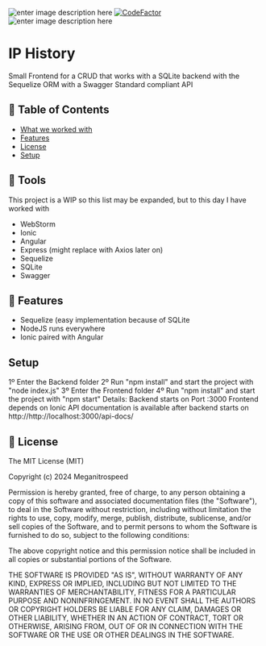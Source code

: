 ![enter image description here](https://img.shields.io/badge/Author-Meganitrospeed-red) [![CodeFactor](https://www.codefactor.io/repository/github/meganitrospeed/AngularSequelizeExpress/badge)](https://www.codefactor.io/repository/github/meganitrospeed/AngularSequelizeExpress) ![enter image description here](https://img.shields.io/maintenance/yes/2024)
# IP History
Small Frontend for a CRUD that works with a SQLite backend with the Sequelize ORM with a Swagger Standard compliant API

## 🚩 Table of Contents

- [What we worked with](#-tools)
- [Features](#-features)
- [License](#-license)
- [Setup](#-setup)

## 🔧 Tools
This project is a WIP so this list may be expanded, but to this day I have worked with

 - WebStorm
 - Ionic
 - Angular
 - Express (might replace with Axios later on)
 - Sequelize
 - SQLite
 - Swagger

## 🎨 Features
  - Sequelize (easy implementation because of SQLite
  - NodeJS runs everywhere
  - Ionic paired with Angular
  
## Setup

1º Enter the Backend folder
2º Run "npm install" and start the project with "node index.js"
3º Enter the Frontend folder
4º Run "npm install" and start the project with "npm start"
Details:
Backend starts on Port :3000
Frontend depends on Ionic
API documentation is available after backend starts on http://http://localhost:3000/api-docs/
 

## 📜 License

The MIT License (MIT)

Copyright (c) 2024 Meganitrospeed

Permission is hereby granted, free of charge, to any person obtaining a copy of this software and associated documentation files (the "Software"), to deal in the Software without restriction, including without limitation the rights to use, copy, modify, merge, publish, distribute, sublicense, and/or sell copies of the Software, and to permit persons to whom the Software is furnished to do so, subject to the following conditions:

The above copyright notice and this permission notice shall be included in all copies or substantial portions of the Software.

THE SOFTWARE IS PROVIDED "AS IS", WITHOUT WARRANTY OF ANY KIND, EXPRESS OR IMPLIED, INCLUDING BUT NOT LIMITED TO THE WARRANTIES OF MERCHANTABILITY, FITNESS FOR A PARTICULAR PURPOSE AND NONINFRINGEMENT. IN NO EVENT SHALL THE AUTHORS OR COPYRIGHT HOLDERS BE LIABLE FOR ANY CLAIM, DAMAGES OR OTHER LIABILITY, WHETHER IN AN ACTION OF CONTRACT, TORT OR OTHERWISE, ARISING FROM, OUT OF OR IN CONNECTION WITH THE SOFTWARE OR THE USE OR OTHER DEALINGS IN THE SOFTWARE.
